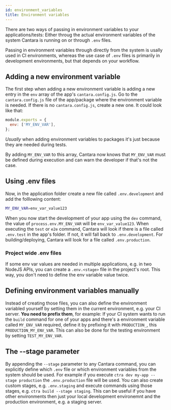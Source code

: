 ```yaml
---
id: environment_variables
title: Environment variables
---
```


There are two ways of passing in environment variables to your applications/tests:
Either throug the actual environment variables of the system Cantara is running on or through `.env` files.

Passing in environment variables through directly from the system is usally used in CI environments, whereas the use case of `.env` files is primarily in development environments, but that depends on your workflow.

## Adding a new environment variable

The first step when adding a new environment variable is adding a new entry in the `env` array of the app's `cantara.config.js`. Go to the `cantara.config.js` file of the app/package where the environment variable is needed. If there is no `cantara.config.js`, create a new one. It could look like that:

```javascript
module.exports = {
  env: ['MY_ENV_VAR'],
};
```

_Usually_ when adding environment variables to packages it's just because they are needed during tests.

By adding `MY_ENV_VAR` to this array, Cantara now knows that `MY_ENV_VAR` must be defined during execution and can warn the developer if that's not the case.

## Using .env files

Now, in the application folder create a new file called `.env.development` and add the folllowing content:

```bash
MY_ENV_VAR=env_var_value123
```

When you now start the development of your app using the `dev` command, the value of `process.env.MY_ENV_VAR` will be `env_var_value123`. When executing the `test` or `e2e` command, Cantara will look if there is a file called `.env.test` in the app's folder. If not, it will fall back to `.env.development`. For building/deploying, Cantara will look for a file called `.env.production`.

### Project wide .env files

If some env var values are needed in multiple applications, e.g. in two NodeJS APIs, you can create a `.env.<stage>` file in the project's root. This way, you don't need to define the env variable value twice.

## Defining environment variables manually

Instead of creating those files, you can also define the environment variabled yourself by setting them in the current environment, e.g. your CI server. **You need to prefix them**, for example: If your CI system wants to run the `build` command for one of your apps and there's a environment variable called `MY_ENV_VAR` required, define it by prefixing it with `PRODUCTION_`, this `PRODUCTION_MY_ENV_VAR`. This can also be done for the testing environment by setting `TEST_MY_ENV_VAR`.

## The --stage parameter

By appending the `--stage` parameter to any Cantara command, you can explicitly define which `.env` file or which environment variables from the system should be used. For example if you execute `ctra dev my-app --stage production` the `.env.production` file will be used. You can also create custom stages, e.g. `.env.staging` and execute commands using those stages, e.g. `ctra build --stage staging`. This can be useful if you have other environments then just your local development environemnt and the production environment, e.g. a staging server.
